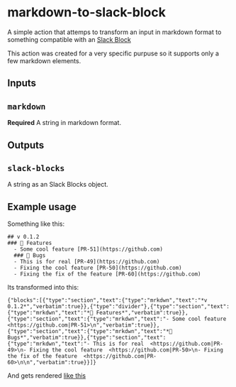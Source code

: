 # markdown-to-slack-block

A simple action that attemps to transform an input in markdown format to something compatible with an [Slack Block](https://api.slack.com/block-kit)

This action was created for a very specific purpuse so it supports only a few markdown elements.

## Inputs

## `markdown`

**Required** A string in markdown format.

## Outputs

## `slack-blocks`

A string as an Slack Blocks object.

## Example usage

Something like this:
```
## v 0.1.2
### 🚀 Features
  - Some cool feature [PR-51](https://github.com)
  ### 🐛 Bugs
  - This is for real [PR-49](https://github.com)
  - Fixing the cool feature [PR-50](https://github.com)
  - Fixing the fix of the feature [PR-60](https://github.com)
```

Its transformed into this:
```
{"blocks":[{"type":"section","text":{"type":"mrkdwn","text":"*v 0.1.2*","verbatim":true}},{"type":"divider"},{"type":"section","text":{"type":"mrkdwn","text":"*🚀 Features*","verbatim":true}},{"type":"section","text":{"type":"mrkdwn","text":"- Some cool feature  <https://github.com|PR-51>\n","verbatim":true}},{"type":"section","text":{"type":"mrkdwn","text":"*🐛 Bugs*","verbatim":true}},{"type":"section","text":{"type":"mrkdwn","text":"- This is for real  <https://github.com|PR-49>\n- Fixing the cool feature  <https://github.com|PR-50>\n- Fixing the fix of the feature  <https://github.com|PR-60>\n\n","verbatim":true}}]}
```
And gets rendered [like this](https://app.slack.com/block-kit-builder/T1CTWR9GX#%7B%22blocks%22:%5B%7B%22type%22:%22section%22,%22text%22:%7B%22type%22:%22mrkdwn%22,%22text%22:%22*v%200.1.2*%22,%22verbatim%22:true%7D%7D,%7B%22type%22:%22divider%22%7D,%7B%22type%22:%22section%22,%22text%22:%7B%22type%22:%22mrkdwn%22,%22text%22:%22*%F0%9F%9A%80%20Features*%22,%22verbatim%22:true%7D%7D,%7B%22type%22:%22section%22,%22text%22:%7B%22type%22:%22mrkdwn%22,%22text%22:%22-%20Some%20cool%20feature%20%20%3Chttps://github.com%7CPR-51%3E%5Cn%22,%22verbatim%22:true%7D%7D,%7B%22type%22:%22section%22,%22text%22:%7B%22type%22:%22mrkdwn%22,%22text%22:%22*%F0%9F%90%9B%20Bugs*%22,%22verbatim%22:true%7D%7D,%7B%22type%22:%22section%22,%22text%22:%7B%22type%22:%22mrkdwn%22,%22text%22:%22-%20This%20is%20for%20real%20%20%3Chttps://github.com%7CPR-49%3E%5Cn-%20Fixing%20the%20cool%20feature%20%20%3Chttps://github.com%7CPR-50%3E%5Cn-%20Fixing%20the%20fix%20of%20the%20feature%20%20%3Chttps://github.com%7CPR-60%3E%5Cn%5Cn%22,%22verbatim%22:true%7D%7D%5D%7D)
